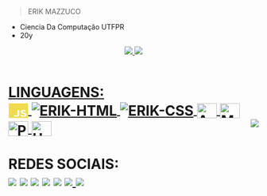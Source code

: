  >ERIK MAZZUCO
- Ciencia Da Computação UTFPR
- 20y

<div align="center">
<a href="https://github.com/ErikMazzuco">
 <img   height="160em" src="https://github-readme-stats.vercel.app/api?username=ErikMazzuco&show_icons=true&theme=dracula&hide_border=true&include_all_commits=true&count_private=true&bg_color=0D1117"/>
 <img height="160em"
         src="https://github-readme-streak-stats.herokuapp.com/?user=ErikMazzuco&theme=dracula&hide_border=true&stroke=0000&background=0D1117&ring=e05397&fire=e05397&currStreakLabel=e05397"/>
  </div>
<div style="display: inline_block"><br>
<h1 title="SOMENTE BÁSICO">LINGUAGENS: </br>
<img align="center" title="JAVA SCRIPT" alt="ERIK-Js" height="30" width="40" src="https://raw.githubusercontent.com/devicons/devicon/master/icons/javascript/javascript-plain.svg">
  <img align="center" title="HTML5"alt="ERIK-HTML" height="30" width="40" src="https://cdn.jsdelivr.net/gh/devicons/devicon/icons/html5/html5-plain.svg">
  <img align="center" title="CSS" alt="ERIK-CSS" height="30" width="40" src="https://cdn.jsdelivr.net/gh/devicons/devicon/icons/css3/css3-plain.svg">
  <img align="center" title="ANDROID" height="30" width="40" src="https://cdn.jsdelivr.net/gh/devicons/devicon/icons/android/android-plain.svg" />
  <img align="center" title="MYSQL" height="30" width="40"src="https://cdn.jsdelivr.net/gh/devicons/devicon/icons/mysql/mysql-original.svg" />
   <img align="center" title="PHP" height="30" width="40" src="https://cdn.jsdelivr.net/gh/devicons/devicon/icons/php/php-plain.svg" />  
 <img align="center" title="UNITY" height="30" width="40" src="https://www.ambient-it.net/wp-content/uploads/2018/09/unity-175.png"/>
 <img align="right" height="160em" src="https://github-readme-stats.vercel.app/api/top-langs/?username=ErikMazzuco&layout=compact&langs_count=7&theme=apprentice&hide_border=true&bg_color=0D1117"/>
 
 
</div></a> </h1>           
 <h1 title="SOU TIMIDO!" >REDES SOCIAIS:</br>
<div>
  <a title="ERIK MAZZUCO" href="https://www.youtube.com/channel/UCDiZI8C5fvnYtiht-28jvkQ" target="_blank"><img src="https://img.shields.io/badge/YouTube-FF0000? style=&logo=youtube&logoColor=white" height="25em" target="_blank"></a>
 <a title="ERIK MAZZUCO"  href="https://www.instagram.com/erikmazzuco/"target="_blank"><img src="https://img.shields.io/badge/-Instagram-%23E4405F?style=&logo=instagram&logoColor=white" height="25em" target="_blank"></a>
<a title="ERIK MAZZUCO"  href="https://www.twitch.tv/erikmazzuco"target="_blank"><img src="https://img.shields.io/badge/Twitch-9146FF?style=&logo=twitch&logoColor=white" height="25em" target="_blank"></a>
<a title="ERIK MAZZUCO"  href="https://discordapp.com/users/ErikMazzuco#2437" target="_blank"><img src="https://img.shields.io/badge/Discord-7289DA?style=for-the- badge&logo=discord&logoColor=white" height="25em" target="_blank"></a>
  <a title="ERIK MAZZUCO"  href="erikmazzucomatheus789@gmail.com"><img src="https://img.shields.io/badge/-Gmail-%23333?style=&logo=gmail&logoColor=white" height="25em" destino="_blank"></a>
  <a title="ERIK MAZZUCO"  href="https://www.linkedin.com/in/erikmazzuco/" target="_blank"><img src="https://img.shields.io/badge/-LinkedIn-%230077B5?style=for-the- badge&logo=linkedin&logoColor=white" height="25em" target="_blank"> </a>
  <a title="ERIK MAZZUCO"  href="https://api.whatsapp.com/send?phone=5545999291895" target="_blank"><img src="https://img.shields.io/badge/WhatsApp-25D366?style=&logo=whatsapp&logoColor=white" height="25em" target="_blank"> </a>
  
</div></h1>





<!--![Animação dee cobra](https://github.com/ErikMazzuco/ErikMazzuco/blob/output/github-contribution-grid-snake.svg)-->
